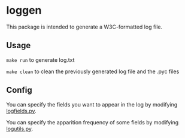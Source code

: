 # loggen

This package is intended to generate a W3C-formatted log file.

## Usage

```make run``` to generate log.txt

```make clean``` to clean the previously generated log file and the .pyc files

## Config

You can specify the fields you want to appear in the log by modifying [logfields.py](logfields.py).

You can specify the apparition frequency of some fields by modifying [logutils.py](logutils.py).
